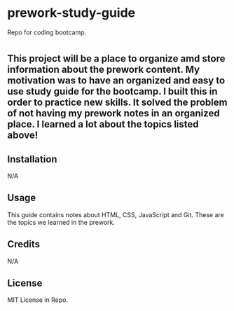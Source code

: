 # prework-study-guide
Repo for coding bootcamp. 

# <Prework Study Guide Webpage>

## This project will be a place to organize amd store information about the prework content. My motivation was to have an organized and easy to use study guide for the bootcamp. I built this in order to practice new skills. It solved the problem of not having my prework notes in an organized place. I learned a lot about the topics listed above! 

## Installation

N/A

## Usage

This guide contains notes about HTML, CSS, JavaScript and Git. These are the topics we learned in the prework.  

## Credits

N/A

## License

MIT License in Repo.
